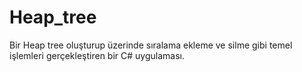# Heap_tree
Bir Heap tree oluşturup üzerinde sıralama ekleme ve silme gibi temel işlemleri gerçekleştiren bir C# uygulaması.
